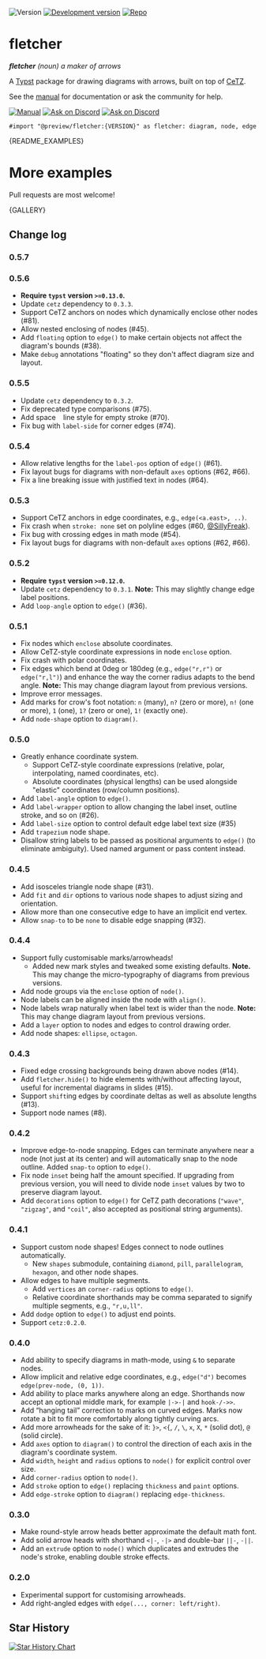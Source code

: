 ![Version](https://img.shields.io/badge/version-{VERSION}-green)
[![Development version](https://img.shields.io/badge/dynamic/toml?url=https%3A%2F%2Fgithub.com%2FJollywatt%2Ftypst-fletcher%2Fraw%2Fdev%2Ftypst.toml&query=package.version&label=dev&color=blue)](https://github.com/Jollywatt/typst-fletcher/tree/dev)
[![Repo](https://img.shields.io/badge/GitHub-repo-blue)](https://github.com/Jollywatt/typst-fletcher)

# fletcher

_**fletcher** (noun) a maker of arrows_

A [Typst](https://typst.app/) package for drawing diagrams with arrows,
built on top of [CeTZ](https://github.com/johannes-wolf/cetz).

See the [manual](docs/manual.pdf?raw=true) for documentation or ask the community for help.

[![Manual](https://img.shields.io/badge/docs-manual.pdf-orange)](docs/manual.pdf?raw=true)
[![Ask on Discord](https://img.shields.io/badge/ask-on%20Typst%20forum-239dad
)](https://forum.typst.app)
[![Ask on Discord](https://img.shields.io/badge/ask-on%20Discord-2a4d7e
)](https://discord.com/channels/1054443721975922748/1260973351900414102)


```typ
#import "@preview/fletcher:{VERSION}" as fletcher: diagram, node, edge
```

{README_EXAMPLES}



# More examples
Pull requests are most welcome!

{GALLERY}


## Change log

### 0.5.7

### 0.5.6

- **Require `typst` version `>=0.13.0`.**
- Update `cetz` dependency to `0.3.3`.
- Support CeTZ anchors on nodes which dynamically enclose other nodes (#81).
- Allow nested enclosing of nodes (#45).
- Add `floating` option to `edge()` to make certain objects not affect the diagram's bounds (#38).
- Make `debug` annotations "floating" so they don't affect diagram size and layout.

### 0.5.5

- Update `cetz` dependency to `0.3.2`.
- Fix deprecated type comparisons (#75).
- Add space ` ` line style for empty stroke (#70).
- Fix bug with `label-side` for corner edges (#74).

### 0.5.4

- Allow relative lengths for the `label-pos` option of `edge()` (#61).
- Fix layout bugs for diagrams with non-default `axes` options (#62, #66).
- Fix a line breaking issue with justified text in nodes (#64).

### 0.5.3

- Support CeTZ anchors in edge coordinates, e.g., `edge(<a.east>, ..)`.
- Fix crash when `stroke: none` set on polyline edges (#60, [@SillyFreak](https://github.com/SillyFreak!)).
- Fix bug with crossing edges in math mode (#54).
- Fix layout bugs for diagrams with non-default `axes` options (#62, #66).

### 0.5.2

- **Require `typst` version `>=0.12.0`.**
- Update `cetz` dependency to `0.3.1`. **Note:** This may slightly change edge label positions.
- Add `loop-angle` option to `edge()` (#36).

### 0.5.1

- Fix nodes which `enclose` absolute coordinates.
- Allow CeTZ-style coordinate expressions in node `enclose` option.
- Fix crash with polar coordinates.
- Fix edges which bend at 0deg or 180deg (e.g., `edge("r,r")` or `edge("r,l")`) and enhance the way the corner radius adapts to the bend angle. **Note:** This may change diagram layout from previous versions.
- Improve error messages.
- Add marks for crow's foot notation: `n` (many), `n?` (zero or more), `n!` (one or more), `1` (one), `1?` (zero or one), `1!` (exactly one).
- Add `node-shape` option to `diagram()`.

### 0.5.0

- Greatly enhance coordinate system.
  - Support CeTZ-style coordinate expressions (relative, polar, interpolating, named coordinates, etc).
  - Absolute coordinates (physical lengths) can be used alongside "elastic" coordinates (row/column positions).
- Add `label-angle` option to `edge()`.
- Add `label-wrapper` option to allow changing the label inset, outline stroke, and so on (#26).
- Add `label-size` option to control default edge label text size (#35)
- Add `trapezium` node shape.
- Disallow string labels to be passed as positional arguments to `edge()` (to eliminate ambiguity). Used named argument or pass content instead.

### 0.4.5

- Add isosceles triangle node shape (#31).
- Add `fit` and `dir` options to various node shapes to adjust sizing and orientation.
- Allow more than one consecutive edge to have an implicit end vertex.
- Allow `snap-to` to be `none` to disable edge snapping (#32).

### 0.4.4

- Support fully customisable marks/arrowheads!
  - Added new mark styles and tweaked some existing defaults. **Note.** This may change the micro-typography of diagrams from previous versions.
- Add node groups via the `enclose` option of `node()`.
- Node labels can be aligned inside the node with `align()`.
- Node labels wrap naturally when label text is wider than the node. **Note:** This may change diagram layout from previous versions.
- Add a `layer` option to nodes and edges to control drawing order.
- Add node shapes: `ellipse`, `octagon`.

### 0.4.3

- Fixed edge crossing backgrounds being drawn above nodes (#14).
- Add `fletcher.hide()` to hide elements with/without affecting layout, useful for incremental diagrams in slides (#15).
- Support `shift`ing edges by coordinate deltas as well as absolute lengths (#13).
- Support node names (#8).

### 0.4.2

- Improve edge-to-node snapping. Edges can terminate anywhere near a node (not just at its center) and will automatically snap to the node outline. Added `snap-to` option to `edge()`.
- Fix node `inset` being half the amount specified. If upgrading from previous version, you will need to divide node `inset` values by two to preserve diagram layout.
- Add `decorations` option to `edge()` for CeTZ path decorations (`"wave"`, `"zigzag"`, and `"coil"`, also accepted as positional string arguments).

### 0.4.1

- Support custom node shapes! Edges connect to node outlines automatically.
  - New `shapes` submodule, containing `diamond`, `pill`, `parallelogram`, `hexagon`, and other node shapes.
- Allow edges to have multiple segments.
  - Add `vertices` an `corner-radius` options to `edge()`.
  - Relative coordinate shorthands may be comma separated to signify multiple segments, e.g., `"r,u,ll"`.
- Add `dodge` option to `edge()` to adjust end points.
- Support `cetz:0.2.0`.

### 0.4.0

- Add ability to specify diagrams in math-mode, using `&` to separate nodes.
- Allow implicit and relative edge coordinates, e.g., `edge("d")` becomes `edge(prev-node, (0, 1))`.
- Add ability to place marks anywhere along an edge. Shorthands now accept an optional middle mark, for example `|->-|` and `hook-/->>`.
- Add “hanging tail” correction to marks on curved edges. Marks now rotate a bit to fit more comfortably along tightly curving arcs.
- Add more arrowheads for the sake of it: `}>`, `<{`, `/`, `\`, `x`, `X`, `*` (solid dot), `@` (solid circle).
- Add `axes` option to `diagram()` to control the direction of each axis in the diagram's coordinate system.
- Add `width`, `height` and `radius` options to `node()` for explicit control over size.
- Add `corner-radius` option to `node()`.
- Add `stroke` option to `edge()` replacing `thickness` and `paint` options.
- Add `edge-stroke` option to `diagram()` replacing `edge-thickness`.

### 0.3.0

- Make round-style arrow heads better approximate the default math font.
- Add solid arrow heads with shorthand `<|-`, `-|>` and double-bar `||-`, `-||`.
- Add an `extrude` option to `node()` which duplicates and extrudes the node's stroke, enabling double stroke effects.

### 0.2.0

- Experimental support for customising arrowheads.
- Add right-angled edges with `edge(..., corner: left/right)`.

## Star History

<a href="https://star-history.com/#jollywatt/typst-fletcher&Date">
 <picture>
   <source media="(prefers-color-scheme: dark)" srcset="https://api.star-history.com/svg?repos=jollywatt/typst-fletcher&type=Date&theme=dark" />
   <source media="(prefers-color-scheme: light)" srcset="https://api.star-history.com/svg?repos=jollywatt/typst-fletcher&type=Date" />
   <img alt="Star History Chart" src="https://api.star-history.com/svg?repos=jollywatt/typst-fletcher&type=Date" />
 </picture>
</a>
